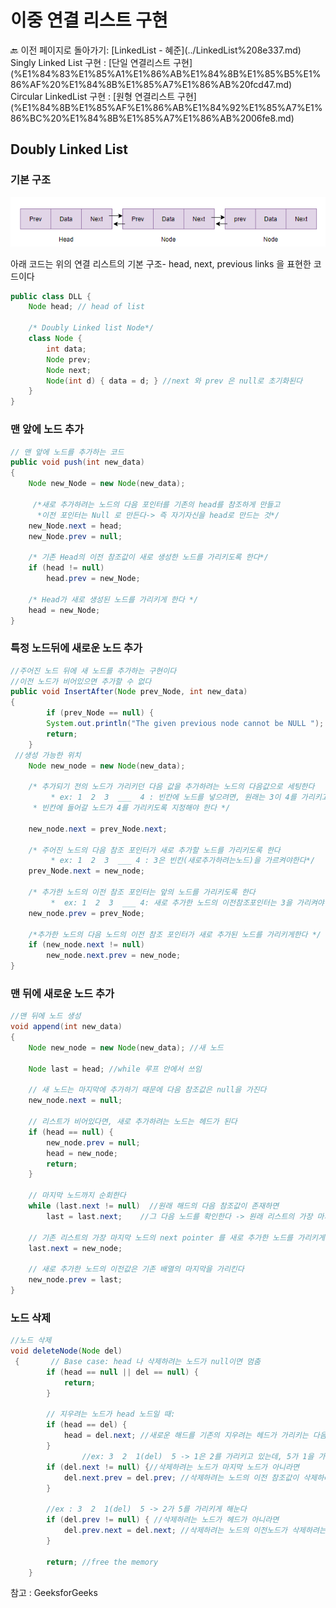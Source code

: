 # 이중 연결 리스트 구현

<aside>
🔙 이전 페이지로 돌아가기: [LinkedList - 혜준](../LinkedList%208e337.md) 
Singly Linked List 구현  :  [단일 연결리스트 구현](%E1%84%83%E1%85%A1%E1%86%AB%E1%84%8B%E1%85%B5%E1%86%AF%20%E1%84%8B%E1%85%A7%E1%86%AB%20fcd47.md) 
Circular LinkedList 구현 :  [원형 연결리스트 구현](%E1%84%8B%E1%85%AF%E1%86%AB%E1%84%92%E1%85%A7%E1%86%BC%20%E1%84%8B%E1%85%A7%E1%86%AB%2006fe8.md)

</aside>

## Doubly Linked List

### 기본 구조

![아래 코드는 위의 연결 리스트의 기본 구조- head, next, previous links 을 표현한 코드이다](Untitled%201.png)

아래 코드는 위의 연결 리스트의 기본 구조- head, next, previous links 을 표현한 코드이다

```java
public class DLL {
    Node head; // head of list
 
    /* Doubly Linked list Node*/
    class Node {
        int data;
        Node prev;
        Node next;
        Node(int d) { data = d; } //next 와 prev 은 null로 초기화된다
    }
}
```

### 맨 앞에 노드 추가

```java
// 맨 앞에 노드를 추가하는 코드
public void push(int new_data)
{
    Node new_Node = new Node(new_data);

	 /*새로 추가하려는 노드의 다음 포인터를 기존의 head를 참조하게 만들고
	  *이전 포인터는 Null 로 만든다-> 즉 자기자신을 head로 만드는 것*/
    new_Node.next = head;
    new_Node.prev = null;
 
    /* 기존 Head의 이전 참조값이 새로 생성한 노드를 가리키도록 한다*/ 
    if (head != null)
        head.prev = new_Node;
 
    /* Head가 새로 생성된 노드를 가리키게 한다 */
    head = new_Node;
}
```

### 특정 노드뒤에 새로운 노드 추가

```java
//주어진 노드 뒤에 새 노드를 추가하는 구현이다
//이전 노드가 비어있으면 추가할 수 없다
public void InsertAfter(Node prev_Node, int new_data)
{
		if (prev_Node == null) {
        System.out.println("The given previous node cannot be NULL ");
        return;
    }
 //생성 가능한 위치
    Node new_node = new Node(new_data);
 
    /* 추가되기 전의 노드가 가리키던 다음 값을 추가하려는 노드의 다음값으로 세팅한다
		 * ex: 1  2  3  ___  4 : 빈칸에 노드를 넣으려면, 원래는 3이 4를 가리키고 있었지만
     * 빈칸에 들어갈 노드가 4를 가리키도록 지정해야 한다 */

    new_node.next = prev_Node.next; 
 
    /* 주어진 노드의 다음 참조 포인터가 새로 추가할 노드를 가리키도록 한다
		 * ex: 1  2  3  ___ 4 : 3은 빈칸(새로추가하려는노드)을 가르켜야한다*/
    prev_Node.next = new_node;
 
    /* 추가한 노드의 이전 참조 포인터는 앞의 노드를 가리키도록 한다
		 *  ex: 1  2  3  ___ 4: 새로 추가한 노드의 이전참조포인터는 3을 가리켜야한다 */
    new_node.prev = prev_Node;
 
    /*추가한 노드의 다음 노드의 이전 참조 포인터가 새로 추가된 노드를 가리키게한다 */
    if (new_node.next != null)
        new_node.next.prev = new_node;
}
```

### 맨 뒤에 새로운 노드 추가

```java
//맨 뒤에 노드 생성
void append(int new_data)
{
    Node new_node = new Node(new_data); //새 노드
 
    Node last = head; //while 루프 안에서 쓰임
 
    // 새 노드는 마지막에 추가하기 때문에 다음 참조값은 null을 가진다
    new_node.next = null;
 
    // 리스트가 비어있다면, 새로 추가하려는 노드는 헤드가 된다
    if (head == null) {
        new_node.prev = null;
        head = new_node;
        return;
    }
 
    // 마지막 노드까지 순회한다
    while (last.next != null)  //원래 해드의 다음 참조값이 존재하면
        last = last.next;    //그 다음 노드를 확인한다 -> 원래 리스트의 가장 마지막 원소 확인
 
    // 기존 리스트의 가장 마지막 노드의 next pointer 를 새로 추가한 노드를 가리키게한다
    last.next = new_node;
 
    // 새로 추가한 노드의 이전값은 기존 배열의 마지막을 가리킨다
    new_node.prev = last;
}
```

### 노드 삭제

```java
//노드 삭제
void deleteNode(Node del)
 {       // Base case: head 나 삭제하려는 노드가 null이면 멈춤
        if (head == null || del == null) {
            return;
        }
 
        // 지우려는 노드가 head 노드일 때:
        if (head == del) {
            head = del.next; //새로운 해드를 기존의 지우려는 헤드가 가리키는 다음 노드로 지정
        }
				//ex: 3  2  1(del)  5 -> 1은 2를 가리키고 있는데, 5가 1을 가리키도록 해준다
        if (del.next != null) {//삭제하려는 노드가 마지막 노드가 아니라면
            del.next.prev = del.prev; //삭제하려는 노드의 이전 참조값이 삭제하려는 노드의 이전 탐색값을 가리키게 한다
        }
 
        //ex : 3  2  1(del)  5 -> 2가 5를 가리키게 해눈다
        if (del.prev != null) { //삭제하려는 노드가 헤드가 아니라면
            del.prev.next = del.next; //삭제하려는 노드의 이전노드가 삭제하려는 노드의 다음노드를 가리키게 한다
        }
 
        return; //free the memory
    }
```

참고 : GeeksforGeeks